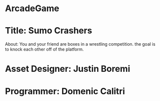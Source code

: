 # ArcadeGame
# Title: Sumo Crashers
About: You and your friend are boxes in a wrestling competition. the goal is to knock each other off of the platform. 
# Asset Designer: Justin Boremi
# Programmer: Domenic Calitri
